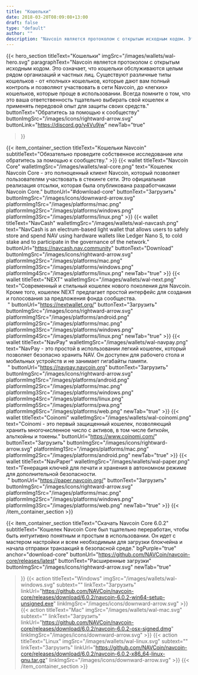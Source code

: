 ```yaml
---
title: "Кошельки"
date: 2018-03-20T08:09:08+13:00
draft: false
type: "default"
author: ""
description: "Navcoin является протоколом с открытым исходным кодом. Это означает, что кошельки обслуживаются целым рядом организаций и частных лиц."
---
```


<script src="https://ajax.googleapis.com/ajax/libs/jquery/3.3.1/jquery.min.js"></script>
{{< hero_section
titleText="Кошельки"
imgSrc="/images/wallets/wal-hero.svg"
paragraphText="Navcoin является протоколом с открытым исходным кодом. Это означает, что кошельки обслуживаются целым рядом организаций и частных лиц. Существуют различные типы кошельков - от «полных» кошельков, которые дают вам полный контроль и позволяют участвовать в сети Navcoin, до «легких» кошельков, которые проще в использовании. Всегда помните о том, что это ваша ответственность тщательно выбирать свой кошелек и применять передовой опыт для защиты своих&nbsp;средств."
buttonText="Обратитесь за помощью к сообществу"
buttonImgSrc="/images/icons/rightward-arrow.svg"
buttonLink="https://discord.gg/y4Vu9jw"
newTab="true"
>}}

{{< item_container_section
    titleText="Кошельки Navcoin"
    subtitleText="Обязательно проведите собственное исследование или обратитесь за помощью к&nbsp;сообществу."
    >}}
    {{< wallet
        titleText="Navcoin Core"
        walletImgSrc="/images/wallets/wal-core.png"
        text="Кошелек Navcoin Core - это полноценный клиент Navcoin, который позволяет пользователям участвовать в стекинге сети. Это официальная реализация отсылки, которая была опубликована разработчиками Navcoin&nbsp;Core."
        buttonUrl="#download-core"
        buttonText="Загрузить"
        buttonImgSrc="/images/icons/downward-arrow.svg"
        platformImg1Src="/images/platforms/mac.png"
        platformImg2Src="/images/platforms/windows.png"
        platformImg3Src="/images/platforms/linux.png"
    >}}
    {{< wallet
        titleText="NavCash"
        walletImgSrc="/images/wallets/wal-navcash.png"
        text="NavCash is an electrum-based light wallet that allows users to safely store and spend NAV using hardware wallets like Ledger Nano S, to cold stake and to participate in the governance of the network."
        buttonUrl="https://navcash.nav.community"
        buttonText="Download"
        buttonImgSrc="/images/icons/rightward-arrow.svg"
        platformImg2Src="/images/platforms/mac.png"
        platformImg3Src="/images/platforms/windows.png"
        platformImg4Src="/images/platforms/linux.png"
        newTab="true"
    >}}
    {{< wallet
        titleText="NEXT"
        walletImgSrc="/images/wallets/wal-next.png"
        text="Современный и стильный кошелек нового поколения для Navcoin. Кроме того, кошелек NEXT предлагает простой интерфейс для создания и голосования за предложения фонда сообщества.<br>&nbsp;"
        buttonUrl="https://nextwallet.org/"
        buttonText="Загрузить"
        buttonImgSrc="/images/icons/rightward-arrow.svg"
        platformImg1Src="/images/platforms/android.png"
        platformImg2Src="/images/platforms/mac.png"
        platformImg3Src="/images/platforms/windows.png"
        platformImg4Src="/images/platforms/linux.png"
        newTab="true"
    >}}
    {{< wallet
        titleText="NavPay"
        walletImgSrc="/images/wallets/wal-navpay.png"
        text="NavPay - это простой в использовании легкий кошелек, который позволяет безопасно хранить NAV. Он доступен для рабочего стола и мобильных устройств и не занимает гигабайты памяти.<br>&nbsp;"
        buttonUrl="https://navpay.navcoin.org"
        buttonText="Загрузить"
        buttonImgSrc="/images/icons/rightward-arrow.svg"
        platformImg1Src="/images/platforms/android.png"
        platformImg2Src="/images/platforms/mac.png"
        platformImg3Src="/images/platforms/windows.png"
        platformImg4Src="/images/platforms/linux.png"
        platformImg5Src="/images/platforms/pwa.png"
        platformImg6Src="/images/platforms/web.png"
        newTab="true"
    >}}
    {{< wallet
        titleText="Coinomi"
        walletImgSrc="/images/wallets/wal-coinomi.png"
        text="Coinomi - это первый защищенный кошелек, позволяющий хранить многочисленное число с активов, в том числе биткойн, альткойны и&nbsp;токены."
        buttonUrl="https://www.coinomi.com/"
        buttonText="Загрузить"
        buttonImgSrc="/images/icons/rightward-arrow.svg"
        platformImg1Src="/images/platforms/mac.png"
        platformImg2Src="/images/platforms/android.png"
        newTab="true"
    >}}
        {{< wallet
        titleText="NavPaper"
        walletImgSrc="/images/wallets/wal-paper.png"
        text="Генерация ключей для печати и хранения в автономном режиме для дополнительной&nbsp;безопасности.<br>&nbsp;"
        buttonUrl="https://paper.navcoin.org/"
        buttonText="Загрузить"
        buttonImgSrc="/images/icons/rightward-arrow.svg"
        platformImg1Src="/images/platforms/mac.png"
        platformImg2Src="/images/platforms/windows.png"
        platformImg3Src="/images/platforms/web.png"
        newTab="true"
    >}}
{{< /item_container_section >}}

{{< item_container_section
    titleText="Скачать Navcoin Core 6.0.2"
    subtitleText="Кошелек Navcoin Core был тщательно переработан, чтобы быть интуитивно понятным и простым в использовании. Он идет с мастером настройки и всем необходимым для загрузки блокчейна и начала отправки транзакций в безопасной&nbsp;среде."
    bgPurple="true"
    anchor="download-core"
    buttonUrl="https://github.com/NAVCoin/navcoin-core/releases/latest"
    buttonText="Расширенные загрузки"
    buttonImgSrc="/images/icons/rightward-arrow.svg"
    newTab="true"
>}}
    {{< action
        titleText="Windows"
        imgSrc="/images/wallets/wal-windows.svg"
        subtext=""
        linkText="Загрузить"
        linkUrl="https://github.com/NAVCoin/navcoin-core/releases/download/6.0.2/navcoin-6.0.2-win64-setup-unsigned.exe"
        linkImgSrc="/images/icons/downward-arrow.svg"
    >}}
    {{< action
        titleText="Mac"
        imgSrc="/images/wallets/wal-mac.svg"
        subtext=""
        linkText="Загрузить"
        linkUrl="https://github.com/NAVCoin/navcoin-core/releases/download/6.0.2/navcoin-6.0.2-osx-signed.dmg"
        linkImgSrc="/images/icons/downward-arrow.svg"
    >}}
    {{< action                 
        titleText="Linux"
        imgSrc="/images/wallets/wal-linux.svg"
        subtext=""
        linkText="Загрузить"
        linkUrl="https://github.com/NAVCoin/navcoin-core/releases/download/6.0.2/navcoin-6.0.2-x86_64-linux-gnu.tar.gz"
        linkImgSrc="/images/icons/downward-arrow.svg"
    >}}
{{< /item_container_section >}}


<script>
$("a[href^='#']").click(function(e) {
	e.preventDefault();

	var position = $($(this).attr("href")).offset().top;

	$("body, html").animate({
		scrollTop: position
	} /* speed */ );
});
</script>
